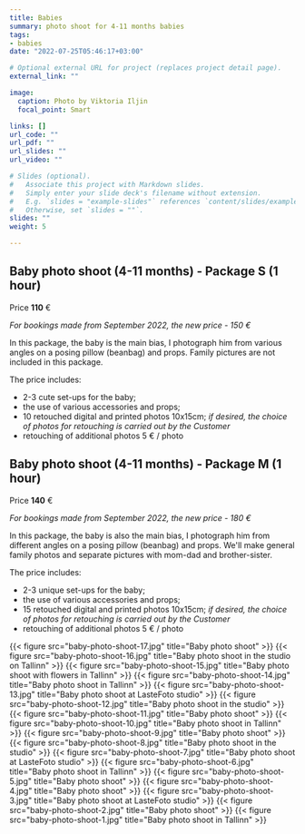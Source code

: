 ```yaml
---
title: Babies
summary: photo shoot for 4-11 months babies
tags:
- babies
date: "2022-07-25T05:46:17+03:00"

# Optional external URL for project (replaces project detail page).
external_link: ""

image:
  caption: Photo by Viktoria Iljin
  focal_point: Smart

links: []
url_code: ""
url_pdf: ""
url_slides: ""
url_video: ""

# Slides (optional).
#   Associate this project with Markdown slides.
#   Simply enter your slide deck's filename without extension.
#   E.g. `slides = "example-slides"` references `content/slides/example-slides.md`.
#   Otherwise, set `slides = ""`.
slides: ""
weight: 5

---
```

## Baby photo shoot (4-11 months) - Package S (1 hour)

Price **110** €

_For bookings made from September 2022, the new price - 150 €_

In this package, the baby is the main bias, I photograph him from various angles on a posing pillow (beanbag) and props. Family pictures are not included in this package.

The price includes:
* 2-3 cute set-ups for the baby;
* the use of various accessories and props;
* 10 retouched digital and printed photos 10x15cm;
_if desired, the choice of photos for retouching is carried out by the Customer_
* retouching of additional photos 5 € / photo

## Baby photo shoot (4-11 months) - Package M (1 hour)

Price **140** €

_For bookings made from September 2022, the new price - 180 €_

In this package, the baby is also the main bias, I photograph him from different angles on a posing pillow (beanbag) and props. We'll make general family photos and separate pictures with mom-dad and brother-sister.

The price includes:
* 2-3 unique set-ups for the baby;
* the use of various accessories and props;
* 15 retouched digital and printed photos 10x15cm;
_if desired, the choice of photos for retouching is carried out by the Customer_
* retouching of additional photos 5 € / photo

{{< figure src="baby-photo-shoot-17.jpg" title="Baby photo shoot" >}}
{{< figure src="baby-photo-shoot-16.jpg" title="Baby photo shoot in the studio on Tallinn" >}}
{{< figure src="baby-photo-shoot-15.jpg" title="Baby photo shoot with flowers in Tallinn" >}}
{{< figure src="baby-photo-shoot-14.jpg" title="Baby photo shoot in Tallinn" >}}
{{< figure src="baby-photo-shoot-13.jpg" title="Baby photo shoot at LasteFoto studio" >}}
{{< figure src="baby-photo-shoot-12.jpg" title="Baby photo shoot in the studio" >}}
{{< figure src="baby-photo-shoot-11.jpg" title="Baby photo shoot" >}}
{{< figure src="baby-photo-shoot-10.jpg" title="Baby photo shoot in Tallinn" >}}
{{< figure src="baby-photo-shoot-9.jpg" title="Baby photo shoot" >}}
{{< figure src="baby-photo-shoot-8.jpg" title="Baby photo shoot in the studio" >}}
{{< figure src="baby-photo-shoot-7.jpg" title="Baby photo shoot at LasteFoto studio" >}}
{{< figure src="baby-photo-shoot-6.jpg" title="Baby photo shoot in Tallinn" >}}
{{< figure src="baby-photo-shoot-5.jpg" title="Baby photo shoot" >}}
{{< figure src="baby-photo-shoot-4.jpg" title="Baby photo shoot" >}}
{{< figure src="baby-photo-shoot-3.jpg" title="Baby photo shoot at LasteFoto studio" >}}
{{< figure src="baby-photo-shoot-2.jpg" title="Baby photo shoot" >}}
{{< figure src="baby-photo-shoot-1.jpg" title="Baby photo shoot in Tallinn" >}}